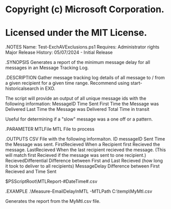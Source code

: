 # Copyright (c) Microsoft Corporation.
# Licensed under the MIT License.

.NOTES
	Name: Test-ExchAVExclusions.ps1
	Requires: Administrator rights
    Major Release History:
        05/07/2024 - Initial Release

.SYNOPSIS
Generates a report of the minimum message delay for all messages in an Message Tracking Log.

.DESCRIPTION
Gather message tracking log details of all message to / from a given recipient for a given time range.
Recommend using start-historicalsearch in EXO.

The script will provide an output of all unique message ids with the following information:
MessageID
Time Sent
First Time the Message was Delivered
Last Time the Message was Delivered
Total Time in transit

Useful for determining if a "slow" message was a one off or a pattern.

.PARAMETER MTLFile
MTL File to process

.OUTPUTS
CSV File with the following informaiton.
    ID                      messageID
    Sent                    Time the Message was sent.
    FirstRecieved           When a Recipient first Recieved the message.
    LastRecieved            When the last recipient recieved the message. (This will match first Recieved if the message was sent to one recipient.)
    RecievedDifferential    Difference between First and Last Recieved (how long it took to deliver to all recipients)
    MessageDelay            Difference between First Recieved and Time Sent

$PSScriptRoot\MTLReport-#DateTime#.csv

.EXAMPLE
.\Measure-EmailDelayInMTL -MTLPath C:\temp\MyMtl.csv

Generates the report from the MyMtl.csv file.